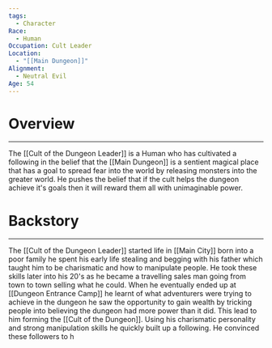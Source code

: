 ```yaml
---
tags:
  - Character
Race:
  - Human
Occupation: Cult Leader
Location:
  - "[[Main Dungeon]]"
Alignment:
  - Neutral Evil
Age: 54
---
```

# Overview
---
The [[Cult of the Dungeon Leader]] is a Human who has cultivated a following in the belief that the [[Main Dungeon]] is a sentient magical place that has a goal to spread fear into the world by releasing monsters into the greater world. He pushes the belief that if the cult helps the dungeon achieve it's goals then it will reward them all with unimaginable power.
# Backstory
---
The [[Cult of the Dungeon Leader]] started life in [[Main City]] born into a poor family he spent his early life stealing and begging with his father which taught him to be charismatic and how to manipulate people. He took these skills later into his 20's as he became a travelling sales man going from town to town selling what he could. When he eventually ended up at [[Dungeon Entrance Camp]] he learnt of what adventurers were trying to achieve in the dungeon he saw the opportunity to gain wealth by tricking people into believing the dungeon had more power than it did. This lead to him forming the [[Cult of the Dungeon]]. Using his charismatic personality and strong manipulation skills he quickly built up a following. He convinced these followers to h